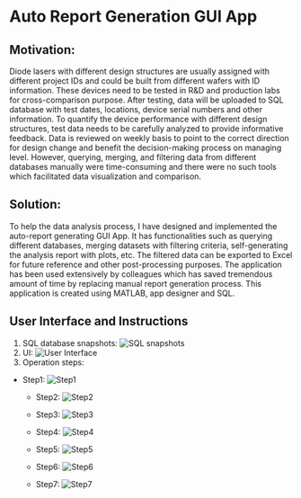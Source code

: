 # Auto Report Generation GUI App

## Motivation:

Diode lasers with different design structures are usually assigned with different project IDs and could be built from different wafers with ID information.  These devices need to be tested in R&D and production labs for cross-comparison purpose. After testing, data will be uploaded to SQL database with test dates, locations, device serial numbers and other information. To quantify the device performance with different design structures, test data needs to be carefully analyzed to provide informative feedback. Data is reviewed on weekly basis to point to the correct direction for design change and benefit the decision-making process on managing level. However, querying, merging, and filtering data from different databases manually were time-consuming and there were no such tools which facilitated data visualization and comparison. 

## Solution:
To help the data analysis process, I have designed and implemented the auto-report generating GUI App. It has functionalities such as querying different databases, merging datasets with filtering criteria, self-generating the analysis report with plots, etc. The filtered data can be exported to Excel for future reference and other post-processing purposes. The application has been used extensively by colleagues which has saved tremendous amount of time by replacing manual report generation process.  This application is created using MATLAB, app designer and SQL. 

## User Interface and Instructions
1. SQL database snapshots:
![SQL snapshots](./img/SQL_snapshots.PNG "SQL database snapshots")
2. UI:
![User Interface](./img/UI.PNG "User interface")
3. Operation steps: 
 * Step1:
![Step1](./img/step1.PNG "Step1")

   * Step2: 
![Step2](./img/step2.PNG "Step2")

   * Step3:
![Step3](./img/step3.PNG "Step3")

   * Step4: 
![Step4](./img/step4.PNG "Step4")

   * Step5: 
![Step5](./img/step5.PNG "Step5")

   * Step6: 
![Step6](./img/step6.PNG "Step6")

   * Step7: 
![Step7](./img/step7.PNG "Step7")
